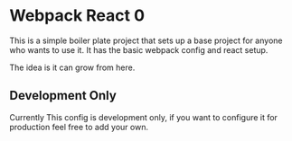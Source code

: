 # Webpack React 0

This is a simple boiler plate project that sets up a base project for anyone who wants to use it. It has the basic webpack config and react setup.

The idea is it can grow from here.

## Development Only

Currently This config is development only, if you want to configure it for production feel free to add your own.